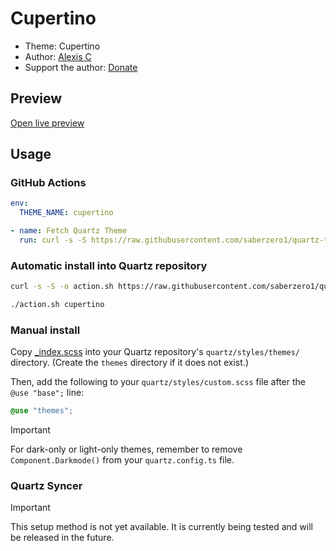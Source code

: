 # Cupertino

- Theme: Cupertino
- Author: <a href="https://github.com/aaaaalexis" target="_blank" rel="noopener noreferrer">Alexis C</a>
- Support the author: <a href="https://www.buymeacoffee.com/sevenaxis" target="_blank" rel="noopener noreferrer">Donate</a>

## Preview

[Open live preview](https://quartz-themes.github.io/cupertino/)

## Usage

### GitHub Actions

```yaml
env:
  THEME_NAME: cupertino
```

```yaml
- name: Fetch Quartz Theme
  run: curl -s -S https://raw.githubusercontent.com/saberzero1/quartz-themes/master/action.sh | bash -s -- $THEME_NAME
```

### Automatic install into Quartz repository

```bash
curl -s -S -o action.sh https://raw.githubusercontent.com/saberzero1/quartz-themes/master/action.sh

./action.sh cupertino
```

### Manual install

Copy [\_index.scss](./_index.scss) into your Quartz repository's `quartz/styles/themes/` directory. (Create the `themes` directory if it does not exist.)

Then, add the following to your `quartz/styles/custom.scss` file after the `@use "base";` line:

```scss
@use "themes";
```

> [!IMPORTANT]
> For dark-only or light-only themes, remember to remove `Component.Darkmode()` from your `quartz.config.ts` file.

### Quartz Syncer

> [!IMPORTANT]
> This setup method is not yet available. It is currently being tested and will be released in the future.
